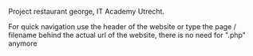 Project restaurant george, IT Academy Utrecht.

For quick navigation use the header of the website or type the page / filename behind the actual url of the website, there is no need for ".php" anymore
